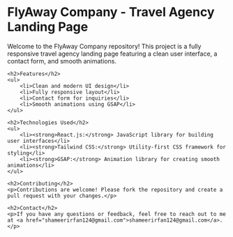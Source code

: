<body>
    <h1>FlyAway Company - Travel Agency Landing Page</h1>
    <p>Welcome to the FlyAway Company repository! This project is a fully responsive travel agency landing page featuring a clean user interface, a contact form, and smooth animations.</p>

    <h2>Features</h2>
    <ul>
        <li>Clean and modern UI design</li>
        <li>Fully responsive layout</li>
        <li>Contact form for inquiries</li>
        <li>Smooth animations using GSAP</li>
    </ul>

    <h2>Technologies Used</h2>
    <ul>
        <li><strong>React.js:</strong> JavaScript library for building user interfaces</li>
        <li><strong>Tailwind CSS:</strong> Utility-first CSS framework for styling</li>
        <li><strong>GSAP:</strong> Animation library for creating smooth animations</li>
    </ul>

    <h2>Contributing</h2>
    <p>Contributions are welcome! Please fork the repository and create a pull request with your changes.</p>

    <h2>Contact</h2>
    <p>If you have any questions or feedback, feel free to reach out to me at <a href="shameerirfan124@gmail.com">shameerirfan124@gmail.com</a>.</p>
</body>

